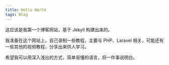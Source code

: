 ```yaml
---
title: Hello World
tags: Blog
---
```


这应该是我第一个博客网站，基于 Jekyll 构建出来的。

我准备在这个网站上，自己录制一些教程，主要与 PHP、Laravel 相关，可能还有一些其他的视频教程，分享出来供人学习。

希望我可以用深入浅出的方式，简单易懂的语言，将一件事说明白。